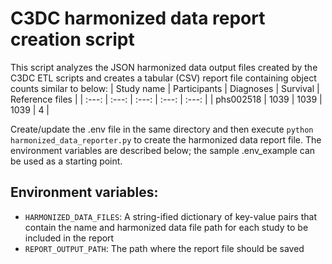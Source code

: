 # C3DC harmonized data report creation script

This script analyzes the JSON harmonized data output files created by the C3DC ETL scripts and creates a tabular
(CSV) report file containing object counts similar to below:
| Study name | Participants | Diagnoses | Survival | Reference files |
| :---:      | :---:        | :---:     | :---:    | :---:           |
| phs002518  | 1039         | 1039      | 1039     | 4               |
 
Create/update the .env file in the same directory and then execute `python harmonized_data_reporter.py` to create
the harmonized data report file. The environment variables are described below; the sample .env_example can be used
as a starting point.

## Environment variables:
* `HARMONIZED_DATA_FILES`: A string-ified dictionary of key-value pairs that contain the name and harmonized data
file path for each study to be included in the report
* `REPORT_OUTPUT_PATH`: The path where the report file should be saved

